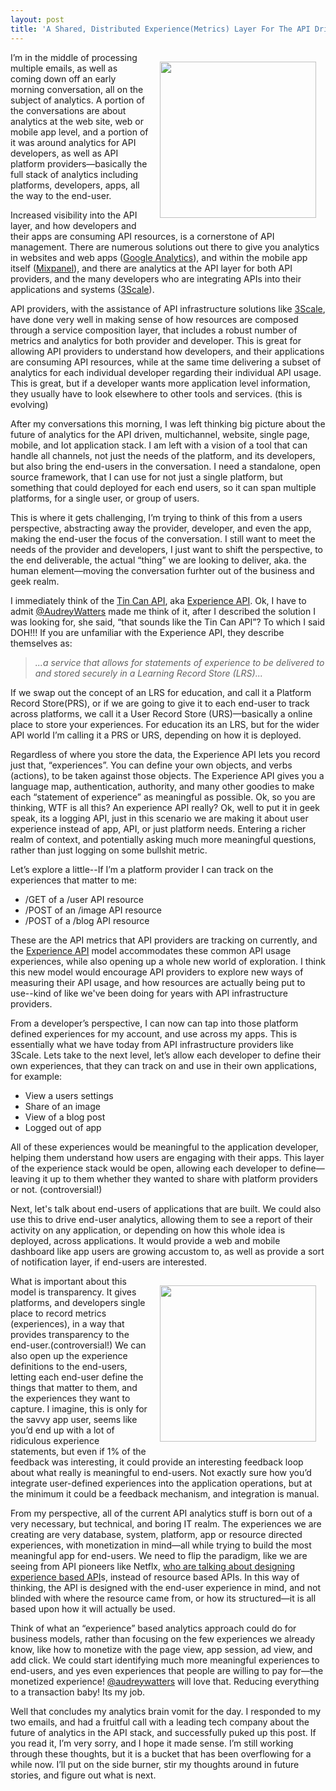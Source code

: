 ```yaml
---
layout: post
title: 'A Shared, Distributed Experience(Metrics) Layer For The API Driven Application Stack'
---
```

<p><img style="padding: 15px;" src="https://s3.amazonaws.com/kinlane-productions/bw-icons/bw-analytics-4.jpeg" alt="" width="250" align="right" /></p>
<p>I&rsquo;m in the middle of processing multiple emails, as well as coming down off an early morning conversation, all on the subject of analytics. A portion of the conversations are about analytics at the web site, web or mobile app level, and a portion of it was around analytics for API developers, as well as API platform providers&mdash;basically the full stack of analytics including platforms, developers, apps, all the way to the end-user.</p>
<p>Increased visibility into the API layer, and how developers and their apps are consuming API resources, is a cornerstone of API management. There are numerous solutions out there to give you analytics in websites and web apps (<a href="http://www.google.com/analytics/">Google Analytics</a>), and within the mobile app itself (<a href="http://bit.ly/1rggWl3">Mixpanel</a>), and there are analytics at the API layer for both API providers, and the many developers who are integrating APIs into their applications and systems (<a href="http://bit.ly/13esk6Q">3Scale</a>).</p>
<p>API providers, with the assistance of API infrastructure solutions like <a href="http://bit.ly/13esk6Q">3Scale</a>, have done very well in making sense of how resources are composed through a service composition layer, that includes a robust number of metrics and analytics for both provider and developer. This is great for allowing API providers to understand how developers, and their applications are consuming API resources, while at the same time delivering a subset of analytics for each individual developer regarding their individual API usage. This is great, but if a developer wants more application level information, they usually have to look elsewhere to other tools and services. (this is evolving)</p>
<p>After my conversations this morning, I was left thinking big picture about the future of analytics for the API driven, multichannel, website, single page, mobile, and Iot application stack. I am left with a vision of a tool that can handle all channels, not just the needs of the platform, and its developers, but also bring the end-users in the conversation. I need a standalone, open source framework, that I can use for not just a single platform, but something that could deployed for each end users, so it can span multiple platforms, for a single user, or group of users.</p>
<p>This is where it gets challenging, I&rsquo;m trying to think of this from a users perspective, abstracting away the provider, developer, and even the app, making the end-user the focus of the conversation. I still want to meet the needs of the provider and developers, I just want to shift the perspective, to the end deliverable, the actual &ldquo;thing&rdquo; we are looking to deliver, aka. the human element&mdash;moving the conversation furhter out of the business and geek realm.</p>
<p>I immediately think of the <a href="http://tincanapi.com/">Tin Can API</a>, aka <a href="http://bit.ly/1lEVW0y">Experience API</a>. Ok, I have to admit <a href="https://twitter.com/audreywatters">@AudreyWatters</a> made me think of it, after I described the solution I was looking for, she said, &ldquo;that sounds like the Tin Can API&rdquo;?  To which I said DOH!!! If you are unfamiliar with the Experience API, they describe themselves as:</p>
<blockquote><em>...a service that allows for statements of experience to be delivered to and stored securely in a Learning Record Store (LRS)...</em></blockquote>
<p>If we swap out the concept of an LRS for education, and call it a Platform Record Store(PRS), or if we are going to give it to each end-user to track across platforms, we call it a User Record Store (URS)&mdash;basically a online place to store your experiences. For education its an LRS, but for the wider API world I&rsquo;m calling it a PRS or URS, depending on how it is deployed.</p>
<p>Regardless of where you store the data, the Experience API lets you record just that, &ldquo;experiences&rdquo;. You can define your own objects, and verbs (actions), to be taken against those objects. The Experience API gives you a language map, authentication, authority, and many other goodies to make each &ldquo;statement of experience&rdquo; as meaningful as possible. Ok, so you are thinking, WTF is all this? An experience API really? Ok, well to put it in geek speak, its a logging API, just in this scenario we are making it about user experience instead of app, API, or just platform needs. Entering a richer realm of context, and potentially asking much more meaningful questions, rather than just logging on some bullshit metric.</p>
<p>Let&rsquo;s explore a little--If I&rsquo;m a platform provider I can track on the experiences that matter to me:</p>
<ul class="mainlist">
<li>/GET of a /user API resource</li>
<li>/POST of an /image API resource</li>
<li>/POST of a /blog API resource</li>
</ul>
<p>These are the API metrics that API providers are tracking on currently, and the <a href="http://bit.ly/1lEVW0y">Experience API</a> model accommodates these common API usage experiences, while also opening up a whole new world of exploration. I think this new model would encourage API providers to explore new ways of measuring their API usage, and how resources are actually being put to use--kind of like we've been doing for years with API infrastructure providers.</p>
<p>From a developer&rsquo;s perspective, I can now can tap into those platform defined experiences for my account, and use across my apps. This is essentially what we have today from API infrastructure providers like 3Scale. Lets take to the next level, let&rsquo;s allow each developer to define their own experiences, that they can track on and use in their own applications, for example:</p>
<ul class="mainlist">
<li>View a users settings</li>
<li>Share of an image</li>
<li>View of a blog post</li>
<li>Logged out of app</li>
</ul>
<p>All of these experiences would be meaningful to the application developer, helping them understand how users are engaging with their apps. This layer of the experience stack would be open, allowing each developer to define&mdash;leaving it up to them whether they wanted to share with platform providers or not. (controversial!)</p>
<p>Next, let's talk about end-users of applications that are built. We could also use this to drive end-user analytics, allowing them to see a report of their activity on any application, or depending on how this whole idea is deployed, across applications. It would provide a web and mobile dashboard like app users are growing accustom to, as well as provide a sort of notification layer, if end-users are interested.</p>
<p><a href="http://tincanapi.com/"><img style="padding: 15px;" src="https://s3.amazonaws.com/kinlane-productions/api-evangelist/tin-can-api/tin-can-api-scorm-cloud.jpg" alt="" width="250" align="right" /></a></p>
<p>What is important about this model is transparency. It gives platforms, and developers single place to record metrics (experiences), in a way that provides transparency to the end-user.(controversial!) We can also open up the experience definitions to the end-users, letting each end-user define the things that matter to them, and the experiences they want to capture. I imagine, this is only for the savvy app user, seems like you&rsquo;d end up with a lot of ridiculous experience statements, but even if 1% of the feedback was interesting, it could provide an interesting feedback loop about what really is meaningful to end-users. Not exactly sure how you&rsquo;d integrate user-defined experiences into the application operations, but at the minimum it could be a feedback mechanism, and integration is manual.</p>
<p>From my perspective, all of the current API analytics stuff is born out of a very necessary, but technical, and boring IT realm. The experiences we are creating are very database, system, platform, app or resource directed experiences, with monetization in mind&mdash;all while trying to build the most meaningful app for end-users. We need to flip the paradigm, like we are seeing from API pioneers like Netflx, <a href="http://thenextweb.com/dd/2013/12/17/future-api-design-orchestration-layer/">who are talking about designing experience based API</a>s, instead of resource based APIs. In this way of thinking, the API is designed with the end-user experience in mind, and not blinded with where the resource came from, or how its structured&mdash;it is all based upon how it will actually be used.</p>
<p>Think of what an &ldquo;experience&rdquo; based analytics approach could do for business models, rather than focusing on the few experiences we already know, like how to monetize with the page view, app session, ad view, and add click. We could start identifying much more meaningful experiences to end-users, and yes even experiences that people are willing to pay for&mdash;the monetized experience! <a href="https://twitter.com/audreywatters">@audreywatters</a> will love that. Reducing everything to a transaction baby! Its my job.</p>
<p>Well that concludes my analytics brain vomit for the day. I responded to my two emails, and had a fruitful call with a leading tech company about the future of analytics in the API stack, and successfully puked up this post. If you read it, I&rsquo;m very sorry, and I hope it made sense. I&rsquo;m still working through these thoughts, but it is a bucket that has been overflowing for a while now. I&rsquo;ll put on the side burner, stir my thoughts around in future stories, and figure out what is next.</p>